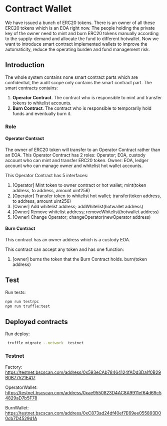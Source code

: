 #  Contract Wallet

We have issued a bunch of ERC20 tokens. There is an owner of all these ERC20 tokens which is an EOA right now.  The people holding the private key of the owner need to mint and burn ERC20 tokens manually according to the  supply-demand and allocate the fund to different hotwallet. Now we want to introduce smart contract implemented wallets to improve the automaticity, reduce the operating burden and fund management risk. 

## Introduction

The whole system contains none smart contract parts which are confidential, the audit scope only contains the smart contract part.  The smart contracts contains:
1. **Operator Contract**. The contract who is responsible to mint and transfer tokens to whitelist accounts. 
2. **Burn Contract**. The contract who is responsible to temporarily hold funds and eventually burn it.


### Role

#### Operator Contract
The owner of ERC20 token will transfer to an Operator Contract rather than an EOA. 
This Operator Contract  has 2 roles:
Operator;  EOA, custody account who can mint and transfer ERC20 token.
Owner:  EOA,  ledger account who can manage owner and whitelist hot wallet accounts.

This Operator Contract  has 5 interfaces:
1. [Operator] Mint token to owner contract or hot wallet;  mint(token address, to address, amount uint256)
2. [Operator] Transfer token to whitelist hot wallet;  transfer(token address, to address, amount uint256)
3. [Owner] Add whitelist address;  addWhitelist(hotwallet address)	
4. [Owner] Remove whitelist address; removeWhitelist(hotwallet address)
5. [Owner] Change Operator; changeOperator(newOperator address)

#### Burn Contract
This contract has an owner address which is a custody EOA. 

This contract can accept any token and has one function:
1. [owner] burns the token that the Burn Contract holds.  burn(token address)


## Test

Run tests:

```bash
npm run testrpc
npm run truffle:test
```

## Deployed contracts

Run deploy:

```bash
 truffle migrate --network  testnet
```

### Testnet
Factory: https://testnet.bscscan.com/address/0x593eCAb78464124fADd3Da1f0B29B0B77521E417

OperatorWallet: https://testnet.bscscan.com/address/0xae9550823D4AC8A9911ef64d69c54829aD7b5F78

BurnWallet: https://testnet.bscscan.com/address/0xC873ad24df40ef7E69ee055893D00cb7D4529d1A